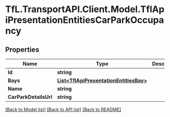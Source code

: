 # TfL.TransportAPI.Client.Model.TflApiPresentationEntitiesCarParkOccupancy
## Properties

Name | Type | Description | Notes
------------ | ------------- | ------------- | -------------
**Id** | **string** |  | [optional] 
**Bays** | [**List&lt;TflApiPresentationEntitiesBay&gt;**](TflApiPresentationEntitiesBay.md) |  | [optional] 
**Name** | **string** |  | [optional] 
**CarParkDetailsUrl** | **string** |  | [optional] 

[[Back to Model list]](../../TfL.TransportAPI.Client/docs/README.md#documentation-for-models) [[Back to API list]](../../TfL.TransportAPI.Client/docs/README.md#documentation-for-api-endpoints) [[Back to README]](../../TfL.TransportAPI.Client/docs/README.md)

